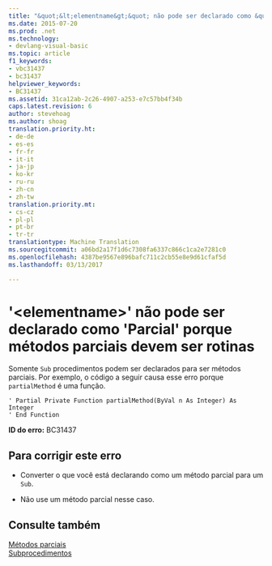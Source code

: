 ```yaml
---
title: "&quot;&lt;elementname&gt;&quot; não pode ser declarado como &quot;Parcial&quot; porque métodos parciais devem ser rotinas | Documentos do Microsoft"
ms.date: 2015-07-20
ms.prod: .net
ms.technology:
- devlang-visual-basic
ms.topic: article
f1_keywords:
- vbc31437
- bc31437
helpviewer_keywords:
- BC31437
ms.assetid: 31ca12ab-2c26-4907-a253-e7c57bb4f34b
caps.latest.revision: 6
author: stevehoag
ms.author: shoag
translation.priority.ht:
- de-de
- es-es
- fr-fr
- it-it
- ja-jp
- ko-kr
- ru-ru
- zh-cn
- zh-tw
translation.priority.mt:
- cs-cz
- pl-pl
- pt-br
- tr-tr
translationtype: Machine Translation
ms.sourcegitcommit: a06bd2a17f1d6c7308fa6337c866c1ca2e7281c0
ms.openlocfilehash: 4387be9567e896bafc711c2cb55e8e9d61cfaf5d
ms.lasthandoff: 03/13/2017

---
```

# <a name="39ltelementnamegt39-cannot-be-declared-39partial39-because-partial-methods-must-be-subs"></a>'&lt;elementname&gt;' não pode ser declarado como 'Parcial' porque métodos parciais devem ser rotinas
Somente `Sub` procedimentos podem ser declarados para ser métodos parciais. Por exemplo, o código a seguir causa esse erro porque `partialMethod` é uma função.  
  
```  
' Partial Private Function partialMethod(ByVal n As Integer) As Integer  
' End Function  
```  
  
 **ID do erro:** BC31437  
  
## <a name="to-correct-this-error"></a>Para corrigir este erro  
  
-   Converter o que você está declarando como um método parcial para um `Sub`.  
  
-   Não use um método parcial nesse caso.  
  
## <a name="see-also"></a>Consulte também  
 [Métodos parciais](../../visual-basic/programming-guide/language-features/procedures/partial-methods.md)   
 [Subprocedimentos](../../visual-basic/programming-guide/language-features/procedures/sub-procedures.md)
